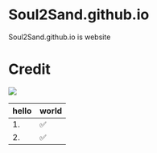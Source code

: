 # Soul2Sand.github.io
Soul2Sand.github.io is  website

# Credit
<a href="https://github.com/Soul2Sand/Soul2Sand.github.io/graphs/contributors">
    <img src="https://contrib.rocks/image?repo=Soul2Sand/Soul2Sand.github.io" />
</a>

| hello | world |
| --- | --- |
| 1. | ✅ |
| 2. | ✅ |
